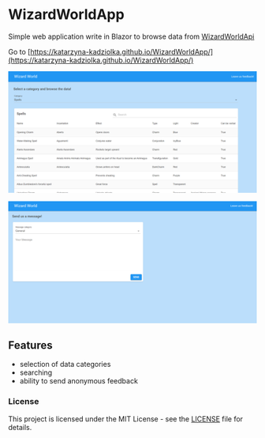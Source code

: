 # WizardWorldApp

Simple web application write in Blazor to browse data from [WizardWorldApi](https://github.com/MossPiglets/WizardWorldAPI)

Go to [https://katarzyna-kadziolka.github.io/WizardWorldApp/](https://katarzyna-kadziolka.github.io/WizardWorldApp/)

![Browse data view](/WizardWorldApp/WizardWorldApp/Assets/browse-data.png)

![Send feedback view](/WizardWorldApp/WizardWorldApp/Assets/feeedback.png)

## Features
- selection of data categories
- searching
- ability to send anonymous feedback

### License
This project is licensed under the MIT License - see the [LICENSE](https://raw.githubusercontent.com/Katarzyna-Kadziolka/WizardWorldApp/develop/LICENSE) file for details.
